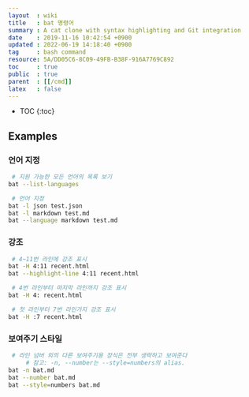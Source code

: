 ```yaml
---
layout  : wiki
title   : bat 명령어
summary : A cat clone with syntax highlighting and Git integration
date    : 2019-11-16 10:42:54 +0900
updated : 2022-06-19 14:18:40 +0900
tag     : bash command
resource: 5A/DD05C6-8C09-49FB-B38F-916A7769C892
toc     : true
public  : true
parent  : [[/cmd]]
latex   : false
---
```

* TOC
{:toc}

## Examples

### 언어 지정

```bash
 # 지원 가능한 모든 언어의 목록 보기
bat --list-languages

 # 언어 지정
bat -l json test.json
bat -l markdown test.md
bat --language markdown test.md
```

### 강조

```bash
 # 4~11번 라인에 강조 표시
bat -H 4:11 recent.html
bat --highlight-line 4:11 recent.html

 # 4번 라인부터 마지막 라인까지 강조 표시
bat -H 4: recent.html

 # 첫 라인부터 7번 라인가지 강조 표시
bat -H :7 recent.html
```

### 보여주기 스타일

```bash
 # 라인 넘버 외의 다른 보여주기용 장식은 전부 생략하고 보여준다
     # 참고: -n, --number는 --style=numbers의 alias.
bat -n bat.md
bat --number bat.md
bat --style=numbers bat.md
```

